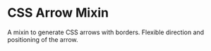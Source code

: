 # CSS Arrow Mixin

A mixin to generate CSS arrows with borders. Flexible direction and positioning of the arrow.
